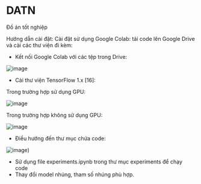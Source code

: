 # DATN
Đồ án tốt nghiệp

Hướng dẫn cài đặt:
Cài đặt sử dụng Google Colab: tải code lên Google Drive và cài các thư viện đi kèm:
- Kết nối Google Colab với các tệp trong Drive:



![image](https://user-images.githubusercontent.com/75531037/122544612-2ec00380-d057-11eb-9220-8428bbd1bd8a.png)
- Cài thư viện TensorFlow 1.x [16]:

 Trong trường hợp sử dụng GPU:
  



 ![image](https://user-images.githubusercontent.com/75531037/122544661-38496b80-d057-11eb-9c38-fdf0bbf5efed.png)
 
  Trong trường hợp không sử dụng GPU:
  
  
  
  
  
  ![image](https://user-images.githubusercontent.com/75531037/122545524-22887600-d058-11eb-88db-50865cfd04c0.png)

- Điều hướng đến thư mục chứa code:





 ![image](https://user-images.githubusercontent.com/75531037/122570004-8705fe00-d075-11eb-8af3-ea46b1ecf8cc.png))
- Sử dụng file experiments.ipynb trong thư mục experiments để chạy code
- Thay đổi model nhúng, tham số nhúng phù hợp.

